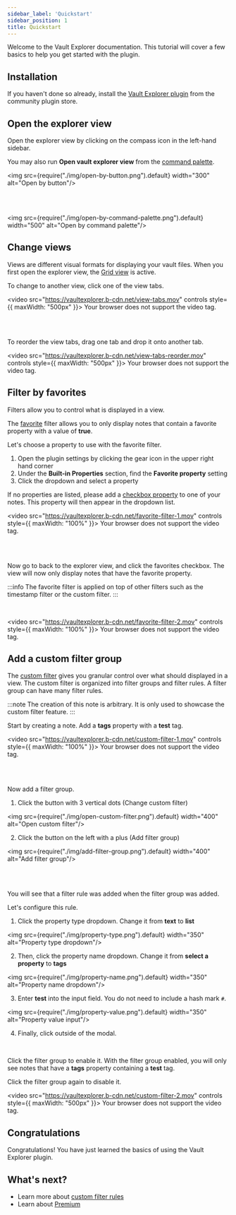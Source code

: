 ```yaml
---
sidebar_label: 'Quickstart'
sidebar_position: 1
title: Quickstart
---
```


<span className="large-text">Welcome to the Vault Explorer documentation. This tutorial will cover a few basics to help you get started with the plugin.</span>

## Installation
If you haven't done so already, install the [Vault Explorer plugin](https://obsidian.md/plugins?id=vault-explorer) from the community plugin store.

## Open the explorer view

Open the explorer view by clicking on the compass icon in the left-hand sidebar.

You may also run **Open vault explorer view** from the [command palette](https://help.obsidian.md/Plugins/Command+palette).

<img src={require("./img/open-by-button.png").default} width="300" alt="Open by button"/>

<br/>
<br/>

<img src={require("./img/open-by-command-palette.png").default} width="500" alt="Open by command palette"/>

## Change views

Views are different visual formats for displaying your vault files. When you first open the explorer view, the [Grid view](/docs/views/grid) is active.

To change to another view, click one of the view tabs.

<video src="https://vaultexplorer.b-cdn.net/view-tabs.mov" controls style={{ maxWidth: "500px" }}>
  Your browser does not support the video tag.
</video>

<br/>
<br/>

To reorder the view tabs, drag one tab and drop it onto another tab.

<video src="https://vaultexplorer.b-cdn.net/view-tabs-reorder.mov" controls style={{ maxWidth: "500px" }}>
  Your browser does not support the video tag.
</video>

## Filter by favorites

Filters allow you to control what is displayed in a view.

The [favorite](/docs/filters/favorite-filter) filter allows you to only display notes that contain a favorite property with a value of **true**.

Let's choose a property to use with the favorite filter.

1. Open the plugin settings by clicking the gear icon in the upper right hand corner
2. Under the **Built-in Properties** section, find the **Favorite property** setting
3. Click the dropdown and select a property

If no properties are listed, please add a [checkbox property](https://help.obsidian.md/Editing+and+formatting/Properties) to one of your notes. This property will then appear in the dropdown list.

<video src="https://vaultexplorer.b-cdn.net/favorite-filter-1.mov" controls style={{ maxWidth: "100%" }}>
  Your browser does not support the video tag.
</video>

<br/>
<br/>

Now go to back to the explorer view, and click the favorites checkbox. The view will now only display notes that have the favorite property.

:::info
The favorite filter is applied on top of other filters such as the timestamp filter or the custom filter.
:::

<br/>

<video src="https://vaultexplorer.b-cdn.net/favorite-filter-2.mov" controls style={{ maxWidth: "100%" }}>
  Your browser does not support the video tag.
</video>


## Add a custom filter group

The [custom filter](/docs/filters/custom-filter) gives you granular control over what should displayed in a view. The custom filter is organized into filter groups and filter rules. A filter group can have many filter rules.

:::note
The creation of this note is arbitrary. It is only used to showcase the custom filter feature.
:::

Start by creating a note. Add a **tags** property with a **test** tag.


<video src="https://vaultexplorer.b-cdn.net/custom-filter-1.mov" controls style={{ maxWidth: "100%" }}>
  Your browser does not support the video tag.
</video>

<br/>
<br/>

Now add a filter group.

1. Click the button with 3 vertical dots (Change custom filter)

<img src={require("./img/open-custom-filter.png").default} width="400" alt="Open custom filter"/>


2. Click the button on the left with a plus (Add filter group)

<img src={require("./img/add-filter-group.png").default} width="400" alt="Add filter group"/>

<br/>
<br/>

You will see that a filter rule was added when the filter group was added.

Let's configure this rule.

1. Click the property type dropdown. Change it from **text** to **list**

<img src={require("./img/property-type.png").default} width="350" alt="Property type dropdown"/>

2. Then, click the property name dropdown. Change it from **select a property** to **tags**

<img src={require("./img/property-name.png").default} width="350" alt="Property name dropdown"/>

3. Enter **test** into the input field. You do not need to include a hash mark `#`.

<img src={require("./img/property-value.png").default} width="350" alt="Property value input"/>

4. Finally, click outside of the modal.

<br/>

Click the filter group to enable it. With the filter group enabled, you will only see notes that have a **tags** property containing a **test** tag.

Click the filter group again to disable it.

<video src="https://vaultexplorer.b-cdn.net/custom-filter-2.mov" controls style={{ maxWidth: "500px" }}>
  Your browser does not support the video tag.
</video>

## Congratulations

Congratulations! You have just learned the basics of using the Vault Explorer plugin.

## What's next?
- Learn more about [custom filter rules](/docs/filters/custom-filter#filter-rules)
- Learn about [Premium](/docs/premium)